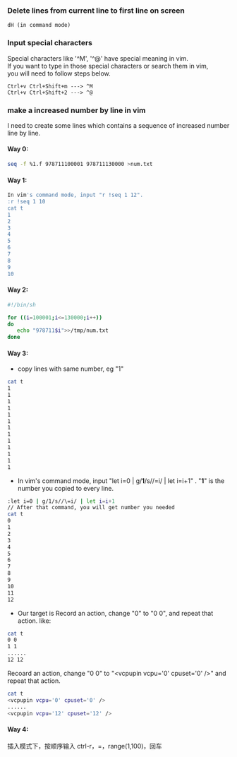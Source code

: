 ### Delete lines from current line to first line on screen
```
dH (in command mode)
```
### Input special characters 

Special characters like '^M', '^@' have special meaning in vim.  
If you want to type in those special characters or search them in vim,  
you will need to follow steps below.
```vim
Ctrl+v Ctrl+Shift+m ---> ^M
Ctrl+v Ctrl+Shift+2 ---> ^@
```

### make a increased number by line in vim

I need to create some lines which contains a sequence of increased number line by line.

#### Way 0:
```sh
seq -f %1.f 978711100001 978711130000 >num.txt
```
#### Way 1:
```sh
In vim's command mode, input "r !seq 1 12".
:r !seq 1 10
cat t
1
2
3
4
5
6
7
8
9
10
```
#### Way 2:
```sh
#!/bin/sh

for ((i=100001;i<=130000;i++))
do
   echo "978711$i">>/tmp/num.txt
done
```

#### Way 3:
- copy lines with same number, eg "1"
```sh
cat t
1
1
1
1
1
1
1
1
1
1
1
1
1
```

- In vim's command mode, input "let i=0 | g/**1**/s//\=i/ | let i=i+1" . "**1**" is the number you copied to every line.

```sh
:let i=0 | g/1/s//\=i/ | let i=i+1
// After that command, you will get number you needed
cat t
0
1
2
3
4
5
6
7
8
9
10
11
12

```
- Our target is <vcpupin vcpu='0' cpuset='0' />
Record an action, change "0" to "0 0", and repeat that action. like:
```sh
cat t 
0 0
1 1
......
12 12
```
Recoard an action, change "0 0" to "\<vcpupin vcpu='0' cpuset='0' /\>" and repeat that action.
```sh
cat t 
<vcpupin vcpu='0' cpuset='0' />
......
<vcpupin vcpu='12' cpuset='12' />
```


#### Way 4:

插入模式下，按顺序输入 ctrl-r，=，range(1,100)，回车
